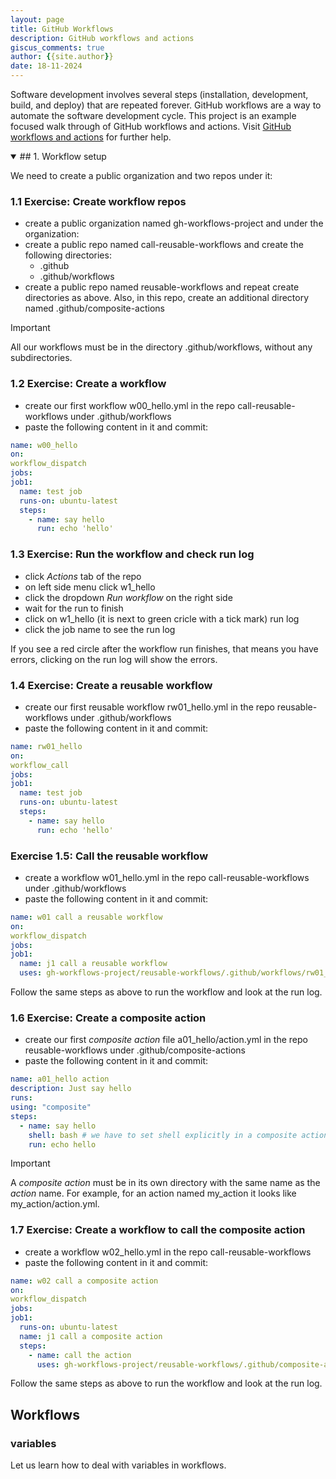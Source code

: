 ```yaml
---
layout: page
title: GitHub Workflows
description: GitHub workflows and actions
giscus_comments: true
author: {{site.author}}
date: 18-11-2024
---
```


Software development involves several steps (installation, development, build, and deploy) that are repeated forever. GitHub workflows are a way to automate the software development cycle. This project is an example focused walk through of  GitHub workflows and actions. Visit [GitHub workflows and actions](https://docs.github.com/en/actions) for further help.

<details open>
  <summary> ## 1. Workflow setup </summary>
  
  We need to create a public organization and two repos under it:
  
  ### 1.1 Exercise: Create workflow repos
  
  - create a public organization named gh-workflows-project and under the organization:
  - create a public repo named call-reusable-workflows and create the following directories:
    - .github
    - .github/workflows
  - create a public repo named reusable-workflows and repeat create directories as above. Also, in this repo, create an additional directory named .github/composite-actions
  
  > [!IMPORTANT]
  > All our workflows must be in the directory .github/workflows, without any subdirectories.
  
  ### 1.2 Exercise: Create a workflow
  
  - create our first workflow w00_hello.yml in the repo call-reusable-workflows under .github/workflows
  - paste the following content in it and commit:
  
  ```yml
  name: w00_hello
  on:
  workflow_dispatch
  jobs:   
  job1:
    name: test job
    runs-on: ubuntu-latest
    steps:
      - name: say hello
        run: echo 'hello'
  ```
  
  ### 1.3 Exercise: Run the workflow and check run log
  
  - click *Actions* tab of the repo
  - on left side menu click w1_hello
  - click the dropdown *Run workflow* on the right side
  - wait for the run to finish
  - click on w1_hello (it is next to green cricle with a tick mark) run log
  - click the job name to see the run log
  
  If you see a red circle after the workflow run finishes, that means you have errors, clicking on the run log will show the errors.
  
  ### 1.4 Exercise: Create a reusable workflow
  
  - create our first reusable workflow rw01_hello.yml in the repo reusable-workflows under .github/workflows
  - paste the following content in it and commit:
  
  ```yml
  name: rw01_hello
  on:
  workflow_call
  jobs:   
  job1:
    name: test job
    runs-on: ubuntu-latest
    steps:
      - name: say hello
        run: echo 'hello'
  ```
  
  ### Exercise 1.5: Call the reusable workflow
  
  - create a workflow w01_hello.yml in the repo call-reusable-workflows under .github/workflows
  - paste the following content in it and commit:
  
  ```yml
  name: w01 call a reusable workflow 
  on:
  workflow_dispatch
  jobs:   
  job1:
    name: j1 call a reusable workflow
    uses: gh-workflows-project/reusable-workflows/.github/workflows/rw01_hello.yml@main
  ```
  
  Follow the same steps as above to run the workflow and look at the run log. 
  
  ### 1.6 Exercise: Create a composite action
  
  - create our first *composite action* file a01_hello/action.yml in the repo reusable-workflows under .github/composite-actions
  - paste the following content in it and commit:
  
  ```yml
  name: a01_hello action
  description: Just say hello
  runs:
  using: "composite"
  steps:
    - name: say hello
      shell: bash # we have to set shell explicitly in a composite action
      run: echo hello
  ```
  
  > [!IMPORTANT]
  > A *composite action* must be in its own directory with the same name as the *action* name. For example, for an action named my_action it looks like my_action/action.yml.
  
  ### 1.7 Exercise: Create a workflow to call the composite action
  
  - create a workflow w02_hello.yml in the repo call-reusable-workflows
  - paste the following content in it and commit:
  
  ```yml
  name: w02 call a composite action
  on:
  workflow_dispatch
  jobs:   
  job1:
    runs-on: ubuntu-latest
    name: j1 call a composite action
    steps:
      - name: call the action
        uses: gh-workflows-project/reusable-workflows/.github/composite-actions/a01_hello@main
  ```
  
  Follow the same steps as above to run the workflow and look at the run log. 

</details>

## Workflows

### variables

Let us learn how to deal with variables in workflows.



